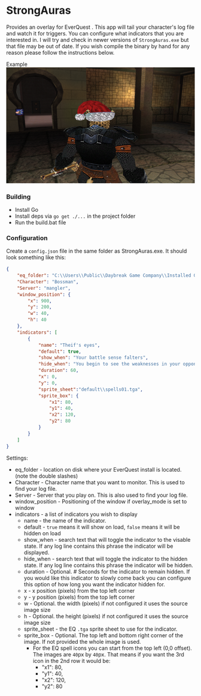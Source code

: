 # StrongAuras

Provides an overlay for EverQuest .  This app will tail your character's log file and watch it for triggers.  You can configure what indicators that you are interested in. I will try and check in newer versions of `StrongAuras.exe` but that file may be out of date.  If you wish compile the binary by hand for any reason please follow the instructions below.

Example
![Example](img/example.png)

### Building

* Install Go
* Install deps via `go get ./...` in the project folder
* Run the build.bat file

### Configuration

Create a `config.json` file in the same folder as StrongAuras.exe.  It should look something like this:

```json
{
    "eq_folder": "C:\\Users\\Public\\Daybreak Game Company\\Installed Games\\EverQuest\\",
    "Character": "Bossman",
    "Server": "mangler",
    "window_position": {
        "x": 900,
        "y": 200,
        "w": 40,
        "h": 40
    },
    "indicators": [
        {
            "name": "Theif's eyes",
            "default": true,
            "show_when": "Your battle sense falters",
            "hide_when": "You begin to see the weaknesses in your opponents",
            "duration": 60,
            "x": 0,
            "y": 0,
            "sprite_sheet":"default\\spells01.tga",
            "sprite_box": {
                "x1": 80,
                "y1": 40,
                "x2": 120,
                "y2": 80
            }
        }
    ]
}


```

Settings:

* eq_folder - location on disk where your EverQuest install is located. (note the double slashes)
* Character - Character name that you want to monitor.  This is used to find your log file.
* Server - Server that you play on.  This is also used to find your log file.
* window_position - Positioning of the window if overlay_mode is set to window
* indicators - a list of indicators you wish to display
    * name - the name of the indicator.
    * default - `true` means it will show on load, `false` means it will be hidden on load
    * show_when - search text that will toggle the indicator to the visable state. If any log line contains this phrase the indicator will be displayed.
    * hide_when - search text that will toggle the indicator to the hidden state. If any log line contains this phrase the indicator will be hidden.
    * duration - Optional.  # Seconds for the indicator to remain hidden. If you would like this indicator to slowly come back you can configure this option of how long you want the indicator hidden for.
    * x - x position (pixels) from the top left corner
    * y - y position (pixels) from the top left corner
    * w - Optional. the width (pixels) if not configured it uses the source image size
    * h - Optional. the height (pixels) if not configured it uses the source image size
    * sprite_sheet - the EQ `.tga` sprite sheet to use for the indicator.
    * sprite_box - Optional. The top left and bottom right corner of the image.  If not provided the whole image is used.
        * For the EQ spell icons you can start from the top left (0,0 offset).  The images are `40`px by `40`px.  That means if you want the 3rd icon in the 2nd row it would be: 
            * "x1": 80,
            * "y1": 40,
            * "x2": 120,
            * "y2": 80